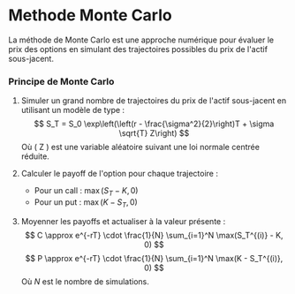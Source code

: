 # Methode Monte Carlo 

La méthode de Monte Carlo est une approche numérique pour évaluer le prix des options en simulant des trajectoires possibles du prix de l'actif sous-jacent.

### **Principe de Monte Carlo**

1. Simuler un grand nombre de trajectoires du prix de l'actif sous-jacent en utilisant un modèle de type :
   $$
   S_T = S_0 \exp\left(\left(r - \frac{\sigma^2}{2}\right)T + \sigma \sqrt{T} Z\right)
   $$
   Où \( Z \) est une variable aléatoire suivant une loi normale centrée réduite.

2. Calculer le payoff de l'option pour chaque trajectoire :
   - Pour un call : $\max(S_T - K, 0)$
   - Pour un put :  $\max(K - S_T, 0)$

3. Moyenner les payoffs et actualiser à la valeur présente :
   $$
   C \approx e^{-rT} \cdot \frac{1}{N} \sum_{i=1}^N \max(S_T^{(i)} - K, 0)
   $$
   $$
   P \approx e^{-rT} \cdot \frac{1}{N} \sum_{i=1}^N \max(K - S_T^{(i)}, 0)
   $$
   Où $N$  est le nombre de simulations.